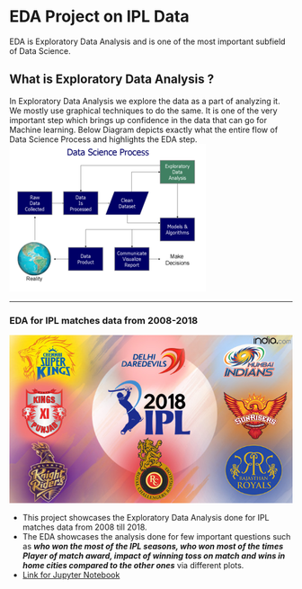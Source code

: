 # EDA Project on IPL Data
EDA is Exploratory Data Analysis and is one of the most important subfield of Data Science.
## __What is Exploratory Data Analysis ?__
In Exploratory Data Analysis we explore the data as a part of analyzing it. We mostly use graphical techniques to do the same.
It is one of the very important step which brings up confidence in the data that can go for Machine learning.
Below Diagram depicts exactly what the entire flow of Data Science Process and highlights the EDA step.
![EDA Logo](/images/Data_visualization_process_v1.png)

___________________________________________________________________

### EDA for IPL matches data from 2008-2018
![IPL Logo](/images/IPL-1.jpg)

* This project showcases the Exploratory Data Analysis done for IPL matches data from 2008 till 2018.
* The EDA showcases the analysis done for few important questions such as __*who won the most of the IPL seasons, who won most of the times Player of match award, impact of winning toss on match and wins in home cities compared to the other ones*__ via different plots.
* [Link for Jupyter Notebook](/TermI_IPL_matches_Project.ipynb)
